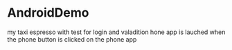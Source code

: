 # AndroidDemo
my taxi espresso with test for login and valadition hone app is lauched when the phone button is clicked on the phone app
